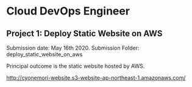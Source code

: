 # Cloud DevOps Engineer

## Project 1: Deploy Static Website on AWS

Submission date: May 16th 2020. 
Submission Folder: deploy_static_website_on_aws

Principal outcome is the static website hosted by AWS. 


http://cyonemori-website.s3-website-ap-northeast-1.amazonaws.com/


